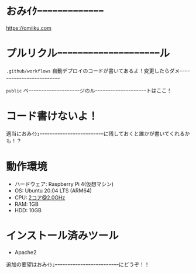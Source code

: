 # おみｲｸｰｰｰｰｰｰｰｰｰｰｰｰｰ
https://omiiku.com

# プルリクルｰｰｰｰｰｰｰｰｰｰｰｰｰｰｰｰｰｰｰｰル　
`.github/workflows` 自動デプロイのコードが書いてあるよ！変更したらダメｰｰｰｰｰｰｰｰｰｰｰｰｰｰｰｰｰｰｰｰｰｰｰｰｰ

`public` ペｰｰｰｰｰｰｰｰｰｰｰｰｰｰｰｰｰｰｰｰジのルｰｰｰｰｰｰｰｰｰｰｰｰｰｰｰｰｰｰｰｰトはここ！

# コード書けないよ！
適当におみｲｼｭｰｰｰｰｰｰｰｰｰｰｰｰｰｰｰｰｰｰｰｰｰｰｰｰｰに残しておくと誰かが書いてくれるかも！？

# 動作環境
- ハードウェア: Raspberry Pi 4(仮想マシン)
- OS: Ubuntu 20.04 LTS (ARM64)
- CPU: 2コア@2.0GHz
- RAM: 1GB
- HDD: 10GB

# インストール済みツール
- Apache2

追加の要望はおみｲｼｭｰｰｰｰｰｰｰｰｰｰｰｰｰｰｰｰｰｰｰｰｰｰｰｰｰにどうぞ！！
